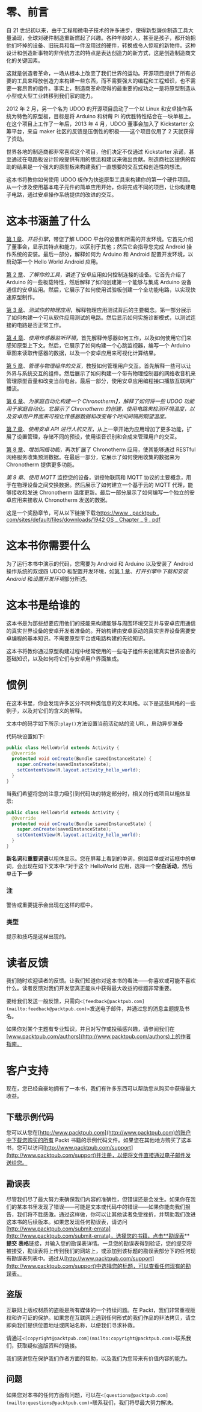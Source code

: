 # 零、前言

自 21 世纪初以来，由于工程和微电子技术的许多进步，使得新型廉价制造工具大量涌现，全球对硬件制造重新燃起了兴趣。各种年龄的人，甚至是孩子，都开始把他们坏掉的设备、旧玩具和每一件没用过的硬件，转换成令人惊叹的新物件。这种设计和创造新事物的非传统方法的特点是表达创造力的新方式，这是创造制造商文化的关键因素。

这就是创造者革命，一场从根本上改变了我们世界的运动。开源项目提供了所有必要的工具来释放创造力来构建一些东西，而不需要强大的编程和工程知识，也不需要一套昂贵的组件。事实上，制造商革命取得的最重要的成功之一是将原型制造从小型或大型工业转移到我们家的能力。

2012 年 2 月，另一个名为 UDOO 的开源项目启动了一个以 Linux 和安卓操作系统为特色的原型板，目标是将 Arduino 和树莓 Pi 的优胜特性结合在一块单板上。在这个项目上工作了一年后，2013 年 4 月，UDOO 董事会加入了 Kickstarter 众筹平台，来自 maker 社区的反馈是压倒性的积极——这个项目仅用了 2 天就获得了资助。

世界各地的制造商都非常喜欢这个项目，他们决定不仅通过 Kickstarter 承诺，甚至通过在电路板设计阶段提供有用的想法和建议来做出贡献。制造商社区提供的帮助的结果是一个强大的原型板来构建我们一直想要的交互式和创造性的想法。

这本书将教你如何使用 UDOO 板作为快速原型工具来构建你的第一个硬件项目。从一个涉及使用基本电子元件的简单应用开始，你将完成不同的项目，让你构建电子电路，通过安卓操作系统提供的改进的交互。

# 这本书涵盖了什么

[第 1 章](1.html "Chapter 1. Turn On the Engines")、*开启引擎*，带您了解 UDOO 平台的设置和所需的开发环境。它首先介绍了董事会，显示其特点和能力，以区别于其他；然后它会指导您完成 Android 操作系统的安装。最后一部分，解释如何为 Arduino 和 Android 配置开发环境，以启动第一个 Hello World Android 应用。

[第 2 章](2.html "Chapter 2. Know Your Tools")、*了解你的工具*，讲述了安卓应用如何控制连接的设备。它首先介绍了 Arduino 的一些板载特性，然后解释了如何创建第一个能够与集成 Arduino 设备通信的安卓应用。然后，它展示了如何使用试验板创建一个全功能电路，以实现快速原型制作。

[第 3 章](3.html "Chapter 3. Testing Your Physical Application")、*测试你的物理应用*，解释物理应用测试背后的主要概念。第一部分展示了如何构建一个可从软件应用测试的电路。然后显示如何实施诊断模式，以测试连接的电路是否正常工作。

[第 4 章](4.html "Chapter 4. Using Sensors to Listen to the Environment")、*使用传感器监听环境*，首先解释传感器如何工作，以及如何使用它们来感知原型上下文。然后，它展示了如何构建一个心跳监视器，编写一个 Arduino 草图来读取传感器的数据，以及一个安卓应用来可视化计算结果。

[第 5 章](5.html "Chapter 5. Managing Interactions with Physical Components")、*管理与物理组件的交互*，教授如何管理用户交互。首先解释一些可以让外界与系统交互的组件。然后展示了如何构建一个带有物理控制器的网络收音机来管理原型音量和改变当前电台。最后一部分，使用安卓应用编程接口播放互联网广播流。

[第 6 章](6.html "Chapter 6. Building a Chronotherm for Home Automation")、*为家庭自动化构建一个 Chronotherm】，解释了如何将一些 UDOO 功能用于家庭自动化。它展示了 Chronotherm 的创建，使用电路来检测环境温度，以及安卓用户界面来可视化传感器数据和改变每个时间间隔的期望温度。*

[第 7 章](7.html "Chapter 7. Using Android APIs for Human Interaction")、*使用安卓 API 进行人机交互*，从上一章开始为应用增加了更多功能，扩展了设置管理，存储不同的预设，使用语音识别和合成来管理用户的交互。

[第 8 章](8.html "Chapter 8. Adding Network Capabilities")、*增加网络功能*，再次扩展了 Chronotherm 应用，使其能够通过 RESTful 网络服务收集预测数据。在最后一部分，它展示了如何使用收集的数据来为 Chronotherm 提供更多功能。

*第 9 章*、*使用 MQTT* 监控您的设备，讲授物联网和 MQTT 协议的主要概念，用于在物理设备之间交换数据。然后展示了如何建立一个基于云的 MQTT 代理，能够接收和发送 Chronotherm 温度更新。最后一部分展示了如何编写一个独立的安卓应用来接收从 Chronotherm 发送的数据。

这是一个奖励章节，可从以下链接下载:[https://www . packtpub . com/sites/default/files/downloads/1942 OS _ Chapter _ 9 . pdf](https://www.packtpub.com/sites/default/files/downloads/1942OS_Chapter_9.pdf)

# 这本书你需要什么

为了运行本书中演示的代码，您需要为 Android 和 Arduino 以及安装了 Android 操作系统的双或四 UDOO 板配置开发环境，如[第 1 章](1.html "Chapter 1. Turn On the Engines")、*打开引擎*中*下载和安装 Android* 和*设置开发环境*部分所述。

# 这本书是给谁的

这本书是为那些想要应用他们的技能来构建能够与周围环境交互并与安卓应用通信的真实世界设备的安卓开发者准备的。开始构建由安卓驱动的真实世界设备需要安卓编程的基本知识。不需要原型平台或电路构建的先验知识。

这本书将教你通过原型构建过程中经常使用的一些电子组件来创建真实世界设备的基础知识，以及如何将它们与安卓用户界面集成。

# 惯例

在这本书里，你会发现许多区分不同种类信息的文本风格。以下是这些风格的一些例子，以及对它们的含义的解释。

文本中的码字如下所示:`play()`方法设置当前活动站的流 URL，启动异步准备

代码块设置如下:

```java
public class HelloWorld extends Activity {
  @Override
  protected void onCreate(Bundle savedInstanceState) {
    super.onCreate(savedInstanceState);
    setContentView(R.layout.activity_hello_world);
  }
}
```

当我们希望将您的注意力吸引到代码块的特定部分时，相关的行或项目以粗体显示:

```java
public class HelloWorld extends Activity {
  @Override
  protected void onCreate(Bundle savedInstanceState) {
    super.onCreate(savedInstanceState);
    setContentView(R.layout.activity_hello_world);
  }
}
```

**新名词**和**重要词语**以粗体显示。您在屏幕上看到的单词，例如菜单或对话框中的单词，会出现在如下文本中:“对于这个 HelloWorld 应用，选择一个**空白活动**，然后单击**下一步**

### 注

警告或重要提示会出现在这样的框中。

### 类型

提示和技巧是这样出现的。

# 读者反馈

我们随时欢迎读者的反馈。让我们知道你对这本书的看法——你喜欢或可能不喜欢什么。读者反馈对我们开发您真正能从中获得最大收益的标题非常重要。

要给我们发送一般反馈，只需向`<[feedback@packtpub.com](mailto:feedback@packtpub.com)>`发送电子邮件，并通过您的消息主题提及书名。

如果你对某个主题有专业知识，并且对写作或投稿感兴趣，请参阅我们在[www.packtpub.com/authors](http://www.packtpub.com/authors)上的作者指南。

# 客户支持

现在，您已经自豪地拥有了一本书，我们有许多东西可以帮助您从购买中获得最大收益。

## 下载示例代码

您可以从您在[http://www.packtpub.com](http://www.packtpub.com)的账户中下载您购买的所有 Packt 书籍的示例代码文件。如果您在其他地方购买了这本书，您可以访问[http://www.packtpub.com/support](http://www.packtpub.com/support)并注册，以便将文件直接通过电子邮件发送给您。

## 勘误表

尽管我们尽了最大努力来确保我们内容的准确性，但错误还是会发生。如果你在我们的某本书里发现了错误——可能是文本或代码中的错误——如果你能向我们报告，我们将不胜感激。通过这样做，你可以让其他读者免受挫折，并帮助我们改进这本书的后续版本。如果您发现任何勘误表，请访问[http://www.packtpub.com/submit-errata](http://www.packtpub.com/submit-errata)，选择您的书籍，点击**勘误表** **提交** **表格**链接，并输入您的勘误表详情。一旦您的勘误表得到验证，您的提交将被接受，勘误表将上传到我们的网站上，或添加到该标题的勘误表部分下的任何现有勘误表列表中。通过从[http://www.packtpub.com/support](http://www.packtpub.com/support)中选择您的标题，可以查看任何现有的勘误表。

## 盗版

互联网上版权材质的盗版是所有媒体的一个持续问题。在 Packt，我们非常重视版权和许可证的保护。如果您在互联网上遇到任何形式的我们作品的非法拷贝，请立即向我们提供位置地址或网站名称，以便我们寻求补救。

请通过`<[copyright@packtpub.com](mailto:copyright@packtpub.com)>`联系我们，获取疑似盗版资料的链接。

我们感谢您在保护我们作者方面的帮助，以及我们为您带来有价值内容的能力。

## 问题

如果您对本书的任何方面有问题，可以在`<[questions@packtpub.com](mailto:questions@packtpub.com)>`联系我们，我们将尽最大努力解决。